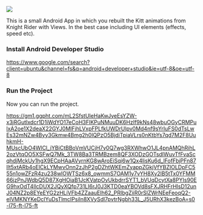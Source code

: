![](https://i.imgur.com/968P29U.png)



This is a small Android App in which you rebuilt the Kitt animations from Knight Rider with Views. In the best case including UI elements (effects, speed etc).

### Install Android Developer Studio

https://www.google.com/search?client=ubuntu&channel=fs&q=android+developer+studio&ie=utf-8&oe=utf-8

### Run the Project

Now you can run the project.

https://gm1.ggpht.com/mL2SfstUIeHaKwJyeEsYZW-x3jRGutIxdcr1D1iWdYO17eCoH3FIKPuNMuuDK6HzIf9kNs48wbuOGyCRMPulxA2oe1X2deaX22GYJ0MlFjhLVxpFPLfkUWDrUlpv0Md4nf9sYrIuFS0dTsLwEs32mNZw4Byy3Gkmw4Bmg2h0lQPzO5BjdiTpiaVLrs0nKtbYs7qd7M2F8UuhkmH-MUscUbO4WlCl_jYBiCtBBoVmVUCjH7y0Q7wg3RXWhwO1JL4pnAMQhRihL2ozVtqOO5XSFwQ7Mk_3TW8Ba3TRMBzem8QF3XODzGOTsdIWuvTfFvaScqhdjMckUy1hgX9ECpHAaAVyrnKG8wAroEiSqi6w1Qx4lisKu6d_lFofFbjPFn87llt5xtARb4oElCkLYMwvOnn2zJhP2gDZhtWKEmZyappZGkjVfYBZIOLDpFC555n1owZFzR4zu238wlOWTSz6x8_owmmS7OAM1y7vYH8Xy2lB5tTx0YFMM66jzPnJWdbQ5D87XgHOiaB1JcKVatpOyUkbdrrSYT1_bVUqDcytXa8PYIs90EG9hxOdT4IlcDUX2JQyXQfp731LI6rJ0J3KTD0eaYBOVd8sFXJRHFrHIsD12unJ04NZ2p8EYeEYG2zHLiVFb4ZZaauEIh62_PRIbgZiiR0rSlZWrNEeFeoqQ2-eIVMKNYKeDclYuDsTlmcIPsiln8XVySdl7pvtrNgbh33L_J5URhX3kezBoA=s0-l75-ft-l75-ft
